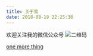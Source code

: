 ```yaml
---
title: 关于我
date: 2018-08-19 22:25:38
---
```


欢迎关注我的微信公众号
![二维码](https://img.xilidou.com/img/2019-04-25-022216.jpg)

[one more thing](https://img.xilidou.com/Yidan%20&%20Zhengxin%20–%20We%20are%20getting%20married.htm)
